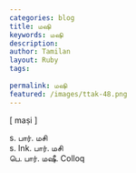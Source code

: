 ```yaml
---
categories: blog
title: மஷி
keywords: மஷி
description: 
author: Tamilan
layout: Ruby
tags: 
 
permalink: மஷி
featured: /images/ttak-48.png
---
```

  
[ maṣi ]  
  
s. பார். மசி  
s. Ink. பார். மசி  
பெ. பார். மஷீ. Colloq